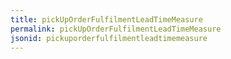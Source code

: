 ```yaml
---
title: pickUpOrderFulfilmentLeadTimeMeasure
permalink: pickUpOrderFulfilmentLeadTimeMeasure
jsonid: pickuporderfulfilmentleadtimemeasure
---
```

